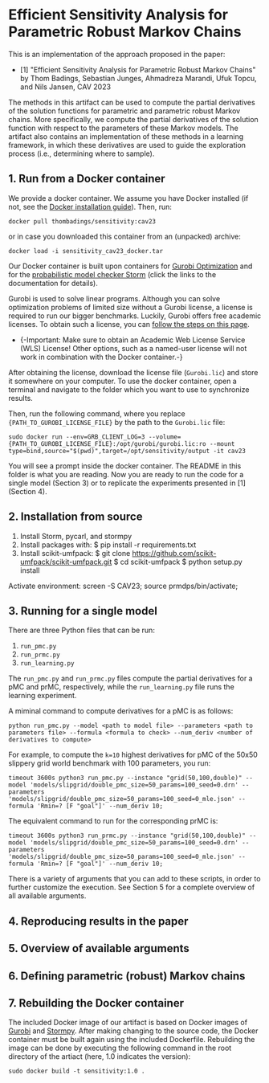 # Efficient Sensitivity Analysis for Parametric Robust Markov Chains

This is an implementation of the approach proposed in the paper:

- [1] "Efficient Sensitivity Analysis for Parametric Robust Markov Chains" by Thom Badings, Sebastian Junges, Ahmadreza Marandi, Ufuk Topcu, and Nils Jansen, CAV 2023

The methods in this artifact can be used to compute the partial derivatives of the solution functions for parametric and parametric robust Markov chains.
More specifically, we compute the partial derivatives of the solution function with respect to the parameters of these Markov models.
The artifact also contains an implementation of these methods in a learning framework, in which these derivatives are used to guide the exploration process (i.e., determining where to sample).

## 1. Run from a Docker container

We provide a docker container. We assume you have Docker installed (if not, see the [Docker installation guide](https://docs.docker.com/get-docker/)). Then, run:

```
docker pull thombadings/sensitivity:cav23
```

or in case you downloaded this container from an (unpacked) archive:

```
docker load -i sensitivity_cav23_docker.tar
```

Our Docker container is built upon containers for [Gurobi Optimization](https://hub.docker.com/r/gurobi/optimizer) and for the [probabilistic model checker Storm](https://www.stormchecker.org/documentation/obtain-storm/docker.html) (click the links to the documentation for details).

Gurobi is used to solve linear programs. Although you can solve optimization problems of limited size without a Gurobi license, a license is required to run our bigger benchmarks. Luckily, Gurobi offers free academic licenses. To obtain such a license, you can [follow the steps on this page](https://www.gurobi.com/features/academic-wls-license/). 

- {-Important: Make sure to obtain an Academic Web License Service (WLS) License! Other options, such as a named-user license will not work in combination with the Docker container.-}

After obtaining the license, download the license file (`Gurobi.lic`) and store it somewhere on your computer. To use the docker container, open a terminal and navigate to the folder which you want to use to synchronize results.

Then, run the following command, where you replace `{PATH_TO_GUROBI_LICENSE_FILE}` by the path to the `Gurobi.lic` file:

```
sudo docker run --env=GRB_CLIENT_LOG=3 --volume={PATH_TO_GUROBI_LICENSE_FILE}:/opt/gurobi/gurobi.lic:ro --mount type=bind,source="$(pwd)",target=/opt/sensitivity/output -it cav23
```

You will see a prompt inside the docker container. The README in this folder is what you are reading. Now you are ready to run the code for a single model (Section 3) or to replicate the experiments presented in [1] (Section 4).

## 2. Installation from source

1. Install Storm, pycarl, and stormpy
2. Install packages with: 
    $ pip install -r requirements.txt
3. Install scikit-umfpack:
    $ git clone https://github.com/scikit-umfpack/scikit-umfpack.git
    $ cd scikit-umfpack
    $ python setup.py install

Activate environment:
screen -S CAV23;
source prmdps/bin/activate;

## 3. Running for a single model

There are three Python files that can be run:

1. `run_pmc.py`
2. `run_prmc.py`
3. `run_learning.py`

The `run_pmc.py` and `run_prmc.py` files compute the partial derivatives for a pMC and prMC, respectively, while the `run_learning.py` file runs the learning experiment.

A miminal command to compute derivatives for a pMC is as follows:

```
python run_pmc.py --model <path to model file> --parameters <path to parameters file> --formula <formula to check> --num_deriv <number of derivatives to compute>
```

<Explain the arguments...>

For example, to compute the `k=10` highest derivatives for pMC of the 50x50 slippery grid world benchmark with 100 parameters, you run:

```
timeout 3600s python3 run_pmc.py --instance "grid(50,100,double)" --model 'models/slipgrid/double_pmc_size=50_params=100_seed=0.drn' --parameters 'models/slipgrid/double_pmc_size=50_params=100_seed=0_mle.json' --formula 'Rmin=? [F "goal"]' --num_deriv 10;
```

The equivalent command to run for the corresponding prMC is:

```
timeout 3600s python3 run_prmc.py --instance "grid(50,100,double)" --model 'models/slipgrid/double_pmc_size=50_params=100_seed=0.drn' --parameters 'models/slipgrid/double_pmc_size=50_params=100_seed=0_mle.json' --formula 'Rmin=? [F "goal"]' --num_deriv 10;
```

There is a variety of arguments that you can add to these scripts, in order to further customize the execution. See Section 5 for a complete overview of all available arguments.

## 4. Reproducing results in the paper

## 5. Overview of available arguments

## 6. Defining parametric (robust) Markov chains

## 7. Rebuilding the Docker container

The included Docker image of our artifact is based on Docker images of [Gurobi](https://hub.docker.com/r/gurobi/optimizer) and [Stormpy](https://www.stormchecker.org/documentation/obtain-storm/docker.html). After making changing to the source code, the Docker container must be built again using the included Dockerfile. Rebuilding the image can be done by executing the following command in the root directory of the artiact (here, 1.0 indicates the version):

```
sudo docker build -t sensitivity:1.0 .
```
